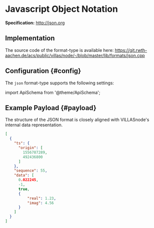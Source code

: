 # Javascript Object Notation

**Specification:** http://json.org

## Implementation

The source code of the format-type is available here:
https://git.rwth-aachen.de/acs/public/villas/node/-/blob/master/lib/formats/json.cpp

## Configuration {#config}

The `json` format-type supports the following settings:

import ApiSchema from '@theme/ApiSchema';

<ApiSchema
  specUrl="external/node/doc/dist.yaml"
  schemaRef="#/components/schemas/json"
/>

## Example Payload {#payload}

The structure of the JSON format is closely aligned with VILLASnode's internal data representation.

```json
[
  {
    "ts": {
      "origin": [
        1556787289,
        492436800
      ]
    },
    "sequence": 55,
    "data": [
      0.022245,
      -1,
      true,
      {
          "real": 1.23,
          "imag": 4.56
      }
    ]
  }
]
```
